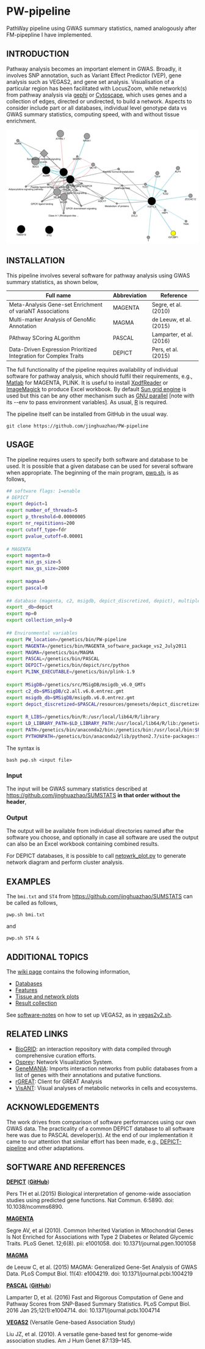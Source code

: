 # PW-pipeline

PathWay pipeline using GWAS summary statistics, named analogously after FM-pipepline I have implemented.

## INTRODUCTION

Pathway analysis becomes an important element in GWAS. Broadly, it involves SNP annotation, such as Variant Effect Predictor 
(VEP), gene analysis such as VEGAS2, and gene set analysis. Visualisation of a particular region has been facilitated with 
LocusZoom, while network(s) from pathway analysis via [gephi](https://gephi.org/) or [Cytoscape](http://www.cytoscape.org/), 
which uses genes and a collection of edges, directed or undirected, to build a network. Aspects to consider include part or all databases, 
individual level genotype data vs GWAS summary statistics, computing speed, with and without tissue enrichment.

![diagram from CytoScape/GeneMANIA](files/obesity.png)

## INSTALLATION

This pipeline involves several software for pathway analysis using GWAS summary statistics, as shown below,

**Full name** | **Abbreviation** | **Reference**
----------------------------------------------------------|--------------|----------
Meta-Analysis Gene-set Enrichment of variaNT Associations | MAGENTA | Segre, et al. (2010)
Multi-marker Analysis of GenoMic Annotation | MAGMA | de Leeuw, et al. (2015)
PAthway SCoring ALgorithm | PASCAL | Lamparter, et al. (2016)
Data-Driven Expression Prioritized Integration for Complex Traits | DEPICT | Pers, et al.(2015)

The full functionality of the pipeline requires availability of individual software for pathway analysis, which should fulfil 
their requirements, e.g., [Matlab](https://www.mathworks.com/products/matlab.html) for MAGENTA, PLINK. It is useful to 
install [XpdfReader](https://www.xpdfreader.com/) or [ImageMagick](https://www.imagemagick.org/) to produce Excel workbook. By 
default [Sun grid engine](https://en.wikipedia.org/wiki/Oracle_Grid_Engine) is used but this can be any other mechanism such 
as [GNU parallel](https://www.gnu.org/software/parallel/) [note with its --env to pass environment variables]. As usual, 
[R](https://www.r-project.org/) is required.

The pipeline itself can be installed from GitHub in the usual way.
```
git clone https://github.com/jinghuazhao/PW-pipeline
```

## USAGE

The pipeline requires users to specify both software and database to be used. It is possible that a given database can be used for several software when appropriate. The beginning of the main program, [pwp.sh](pwp.sh), is as follows,
```bash
## software flags: 1=enable
# DEPICT
export depict=1
export number_of_threads=5
export p_threshold=0.00000005
export nr_repititions=200
export cutoff_type=fdr
export pvalue_cutoff=0.00001

# MAGENTA
export magenta=0
export min_gs_size=5
export max_gs_size=2000

export magma=0
export pascal=0

## database (magenta, c2, msigdb, depict_discretized, depict), multiple precision, result collection
export _db=depict
export mp=0
export collection_only=0

## Environmental variables
export PW_location=/genetics/bin/PW-pipeline
export MAGENTA=/genetics/bin/MAGENTA_software_package_vs2_July2011
export MAGMA=/genetics/bin/MAGMA
export PASCAL=/genetics/bin/PASCAL
export DEPICT=/genetics/bin/depict/src/python
export PLINK_EXECUTABLE=/genetics/bin/plink-1.9

export MSigDB=/genetics/src/MSigDB/msigdb_v6.0_GMTs
export c2_db=$MSigDB/c2.all.v6.0.entrez.gmt
export msigdb_db=$MSigDB/msigdb.v6.0.entrez.gmt
export depict_discretized=$PASCAL/resources/genesets/depict_discretized_cutoff3.2.gmt

export R_LIBS=/genetics/bin/R:/usr/local/lib64/R/library
export LD_LIBRARY_PATH=$LD_LIBRARY_PATH:/usr/local/lib64/R/lib:/genetics/data/software/lib
export PATH=/genetics/bin/anaconda2/bin:/genetics/bin:/usr/local/bin:$PATH:/genetics/data/software/bin
export PYTHONPATH=/genetics/bin/anaconda2/lib/python2.7/site-packages:$PYTHONPATH
```
The syntax is
```
bash pwp.sh <input file>
```
### Input

The input will be GWAS summary statistics described at https://github.com/jinghuazhao/SUMSTATS **in that order without the header**,

### Output

The output will be available from individual directories named after the software you choose, and optionally in case all software are used the output can also be
an Excel workbook containing combined results.

For DEPICT databases, it is possible to call [netowrk_plot.py](files/network_plot.py) to generate network diagram and perform cluster analysis.

## EXAMPLES

The `bmi.txt` and `ST4` from https://github.com/jinghuazhao/SUMSTATS can be called as follows,
```
pwp.sh bmi.txt
```
and
```
pwp.sh ST4 &
```

## ADDITIONAL TOPICS

The [wiki page](https://github.com/jinghuazhao/PW-pipeline/wiki) contains the following information,

* [Databases](https://github.com/jinghuazhao/PW-pipeline/wiki/Databases)
* [Features](https://github.com/jinghuazhao/PW-pipeline/wiki/Features)
* [Tissue and network plots](https://github.com/jinghuazhao/PW-pipeline/wiki/Tissue-and-network-plots)
* [Result collection](https://github.com/jinghuazhao/PW-pipeline/wiki/Result-collection)

See [software-notes](https://github.com/jinghuazhao/software-notes) on how to set up VEGAS2, as in [vegas2v2.sh](vegas2v2.sh).

## RELATED LINKS

* [BioGRID](https://thebiogrid.org/): an interaction repository with data compiled through comprehensive curation efforts.
* [Osprey](https://osprey.thebiogrid.org/): Network Visualization System.
* [GeneMANIA](http://genemania.org/): Imports interaction networks from public databases from a list of genes with their annotations and putative functions.
* [rGREAT](https://github.com/jokergoo): Client for GREAT Analysis
* [VisANT](http://visant.bu.edu/): Visual analyses of metabolic networks in cells and ecosystems.

## ACKNOWLEDGEMENTS

The work drives from comparison of software performances using our own GWAS data. The practicality of a common DEPICT database to all software 
here was due to PASCAL developer(s). At the end of our implementation it came to our attention that similar effort has been made, e.g., 
[DEPICT-pipeline](https://github.com/RebeccaFine/DEPICT-pipeline) and other adaptations.

## SOFTWARE AND REFERENCES

**[DEPICT](https://data.broadinstitute.org/mpg/depict/)** (**[GitHub](https://github.com/perslab/depict)**)

Pers TH et al.(2015) Biological interpretation of genome-wide association studies using predicted gene functions. Nat Commun. 6:5890. doi: 10.1038/ncomms6890.

**[MAGENTA](https://software.broadinstitute.org/mpg/magenta/)**

Segre AV, et al (2010). Common Inherited Variation in Mitochondrial Genes Is Not Enriched for Associations with Type 2 Diabetes or Related Glycemic Traits. PLoS 
Genet. 12;6(8). pii: e1001058. doi: 10.1371/journal.pgen.1001058

**[MAGMA](http://ctg.cncr.nl/software/magma)**

de Leeuw C, et al. (2015) MAGMA: Generalized Gene-Set Analysis of GWAS Data. PLoS Comput Biol. 11(4): e1004219. doi:  10.1371/journal.pcbi.1004219

**[PASCAL](http://www2.unil.ch/cbg/images/3/3d/PASCAL.zip)** (**[GitHub](https://github.com/dlampart/Pascal)**)

Lamparter D, et al. (2016) Fast and Rigorous Computation of Gene and Pathway Scores from SNP-Based Summary Statistics. PLoS Comput Biol. 2016 Jan 25;12(1):e1004714. 
doi: 10.1371/journal.pcbi.1004714

**[VEGAS2](https://vegas2.qimrberghofer.edu.au/)** (Versatile Gene-based Association Study)

Liu JZ, et al. (2010). A versatile gene-based test for genome-wide association studies. Am J Hum Genet 87:139–145.
